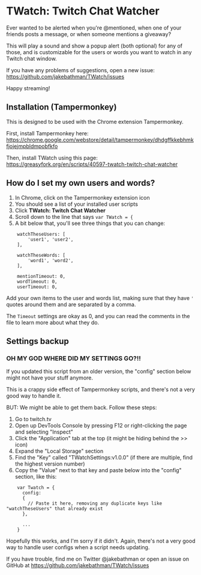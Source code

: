 # TWatch: Twitch Chat Watcher

Ever wanted to be alerted when you're @mentioned, when one of your friends posts a message, or when someone mentions a giveaway?

This will play a sound and show a popup alert (both optional) for any of those, and is customizable for the users or words you want to watch in any Twitch chat window.

If you have any problems of suggestions, open a new issue: https://github.com/jakebathman/TWatch/issues

Happy streaming!

## Installation (Tampermonkey)

This is designed to be used with the Chrome extension Tampermonkey. 

First, install Tampermonkey here: https://chrome.google.com/webstore/detail/tampermonkey/dhdgffkkebhmkfjojejmpbldmpobfkfo

Then, install TWatch using this page: https://greasyfork.org/en/scripts/40597-twatch-twitch-chat-watcher

## How do I set my own users and words?
1. In Chrome, click on the Tampermonkey extension icon 
2. You should see a list of your installed user scripts
3. Click **TWatch: Twitch Chat Watcher**
4. Scroll down to the line that says `var TWatch = {`
5. A bit below that, you'll see three things that you can change:
```
    watchTheseUsers: [
        'user1', 'user2',
    ],
    
    watchTheseWords: [
        'word1', 'word2',
    ],

    mentionTimeout: 0,
    wordTimeout: 0,
    userTimeout: 0,
```

Add your own items to the user and words list, making sure that they have `'` quotes around them and are separated by a comma.

The `Timeout` settings are okay as 0, and you can read the comments in the file to learn more about what they do.

## Settings backup

### OH MY GOD WHERE DID MY SETTINGS GO?!!

If you updated this script from an older version, the "config" section below might not have your stuff anymore.

This is a crappy side effect of Tampermonkey scripts, and there's not a very good way to handle it.

BUT: We might be able to get them back. Follow these steps:

1. Go to twitch.tv
2. Open up DevTools Console by pressing F12 or right-clicking the page and selecting "Inspect"
3. Click the "Application" tab at the top (it might be hiding behind the >> icon)
4. Expand the "Local Storage" section
5. Find the "Key" called "TWatchSettings:v1.0.0" (if there are multiple, find the highest version number)
6. Copy the "Value" next to that key and paste below into the "config" section, like this:

```
    var Twatch = {
      config:
      {
        // Paste it here, removing any duplicate keys like "watchTheseUsers" that already exist
      },

      ...
    }
```

Hopefully this works, and I'm sorry if it didn't. Again, there's not a very good way to handle user configs when a script needs updating.

If you have trouble, find me on Twitter @jakebathman or open an issue on GitHub at https://github.com/jakebathman/TWatch/issues
